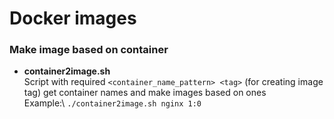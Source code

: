 # Docker images

### Make image based on container
* **container2image.sh**\
Script with required `<container_name_pattern> <tag>` (for creating image tag)  get container names and make images based on ones\
Example:\ 
  `./container2image.sh nginx 1:0`
